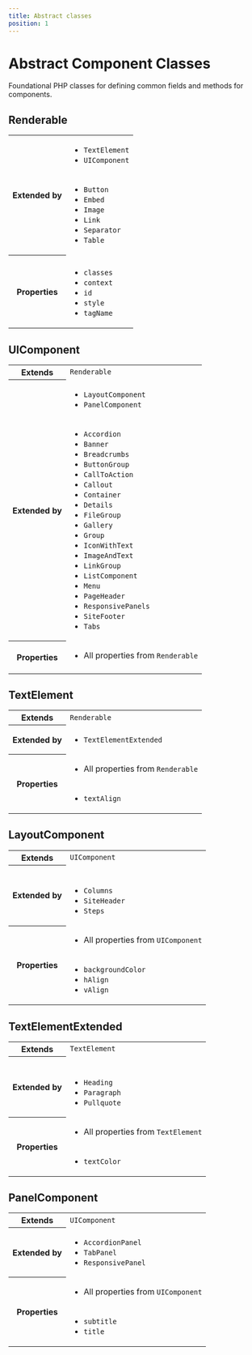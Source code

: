 ```yaml
---
title: Abstract classes
position: 1
---
```


# Abstract Component Classes
Foundational PHP classes for defining common fields and methods for components.

<div id="abstract-classes">
<div class="abstract-class-doc" id="Renderable">

## Renderable

<table>
	<tr>
		<th scope="row" rowspan="2">Extended by</th>
		<td>
			<ul><li><code>TextElement</code></li><li><code>UIComponent</code></li></ul>
		</td>
	</tr>
	<tr>
		<td>
			<ul><li><code>Button</code></li><li><code>Embed</code></li><li><code>Image</code></li><li><code>Link</code></li><li><code>Separator</code></li><li><code>Table</code></li></ul>
		</td>
	</tr>
	<tr>
		<th scope="row" rowspan="2">Properties</th>
		<td></td>
	</tr>
	<tr>
		<td>	<ul><li><code>classes</code></li><li><code>context</code></li><li><code>id</code></li><li><code>style</code></li><li><code>tagName</code></li></ul></td>
	</tr>
</table>
	
</div>
<div class="abstract-class-doc" id="UIComponent">

## UIComponent

<table>
	<tr><th scope='row'>Extends</th><td><code>Renderable</code></td></tr>
		<tr>
		<th scope="row" rowspan="2">Extended by</th>
		<td>
			<ul><li><code>LayoutComponent</code></li><li><code>PanelComponent</code></li></ul>
		</td>
	</tr>
	<tr>
		<td>
			<ul><li><code>Accordion</code></li><li><code>Banner</code></li><li><code>Breadcrumbs</code></li><li><code>ButtonGroup</code></li><li><code>CallToAction</code></li><li><code>Callout</code></li><li><code>Container</code></li><li><code>Details</code></li><li><code>FileGroup</code></li><li><code>Gallery</code></li><li><code>Group</code></li><li><code>IconWithText</code></li><li><code>ImageAndText</code></li><li><code>LinkGroup</code></li><li><code>ListComponent</code></li><li><code>Menu</code></li><li><code>PageHeader</code></li><li><code>ResponsivePanels</code></li><li><code>SiteFooter</code></li><li><code>Tabs</code></li></ul>
		</td>
	</tr>
	<tr>
		<th scope="row" rowspan="2">Properties</th>
		<td><ul><li>All properties from <code>Renderable</code></li></ul></td>
	</tr>
	<tr>
		<td></td>
	</tr>
</table>
	
</div>
<div class="abstract-class-doc" id="TextElement">

## TextElement

<table>
	<tr><th scope='row'>Extends</th><td><code>Renderable</code></td></tr>
		<tr>
		<th scope="row">Extended by</th>
		<td>
			<ul><li><code>TextElementExtended</code></li></ul>
		</td>
	</tr>
	<tr>
		<th scope="row" rowspan="2">Properties</th>
		<td><ul><li>All properties from <code>Renderable</code></li></ul></td>
	</tr>
	<tr>
		<td>	<ul><li><code>textAlign</code></li></ul></td>
	</tr>
</table>
	
</div>
<div class="abstract-class-doc" id="LayoutComponent">

## LayoutComponent

<table>
	<tr><th scope='row'>Extends</th><td><code>UIComponent</code></td></tr>
		<tr>
		<th scope="row" rowspan="2">Extended by</th>
		<td>
			<ul></ul>
		</td>
	</tr>
	<tr>
		<td>
			<ul><li><code>Columns</code></li><li><code>SiteHeader</code></li><li><code>Steps</code></li></ul>
		</td>
	</tr>
	<tr>
		<th scope="row" rowspan="2">Properties</th>
		<td><ul><li>All properties from <code>UIComponent</code></li></ul></td>
	</tr>
	<tr>
		<td>	<ul><li><code>backgroundColor</code></li><li><code>hAlign</code></li><li><code>vAlign</code></li></ul></td>
	</tr>
</table>
	
</div>
<div class="abstract-class-doc" id="TextElementExtended">

## TextElementExtended

<table>
	<tr><th scope='row'>Extends</th><td><code>TextElement</code></td></tr>
		<tr>
		<th scope="row" rowspan="2">Extended by</th>
		<td>
			<ul></ul>
		</td>
	</tr>
	<tr>
		<td>
			<ul><li><code>Heading</code></li><li><code>Paragraph</code></li><li><code>Pullquote</code></li></ul>
		</td>
	</tr>
	<tr>
		<th scope="row" rowspan="2">Properties</th>
		<td><ul><li>All properties from <code>TextElement</code></li></ul></td>
	</tr>
	<tr>
		<td>	<ul><li><code>textColor</code></li></ul></td>
	</tr>
</table>
	
</div>
<div class="abstract-class-doc" id="PanelComponent">

## PanelComponent

<table>
	<tr><th scope='row'>Extends</th><td><code>UIComponent</code></td></tr>
		<tr>
		<th scope="row">Extended by</th>
		<td>
			<ul><li><code>AccordionPanel</code></li><li><code>TabPanel</code></li><li><code>ResponsivePanel</code></li></ul>
		</td>
	</tr>
	<tr>
		<th scope="row" rowspan="2">Properties</th>
		<td><ul><li>All properties from <code>UIComponent</code></li></ul></td>
	</tr>
	<tr>
		<td>	<ul><li><code>subtitle</code></li><li><code>title</code></li></ul></td>
	</tr>
</table>
	
</div></div>
